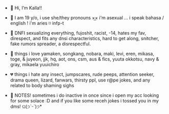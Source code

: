 - 👋 Hi, I’m Kalla!! 
- 👀 I am 19 y/o, i use she/they pronouns ×͜× i'm asexual ... i speak bahasa / english ! i'm aries ⌑ infp-t
- 🌱 DNFI sexualizing everything, fujoshit, racist, -14, hates my fav, direspect, and fits any dnsi characteristics, hard to get along, snitcher, fake rumors spreader, a disrespectful.

- 💞️ things i love yamaken, songkang, nobara, maki, levi, eren, mikasa, toge, & juyeon, jjk, hq, aot, ons, csm, aus & fics, yuuta okkotsu, navy & gray, mikaela yuuichiro
- 💔 things i hate any insect, jumpscares, rude peeps, attention seeker, drama queen, lizard, fanwars, thirsty ppl, use r@pe jokes, and any related to body shaming sighs
- 🧸 NOTES! sometimes i do inactive in once since i open my acc looking for some solace :D and if you like some receh jokes i tossed you in my dms! ଘ(੭ˊᵕˋ)੭*
<!---
sha-kalla/sha-kalla is a ✨ special ✨ repository because its `README.md` (this file) appears on your GitHub profile.
You can click the Preview link to take a look at your changes.
--->
